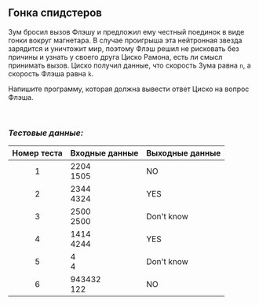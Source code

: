 ## Гонка спидстеров

Зум бросил вызов Флэшу и предложил ему честный поединок в виде гонки вокруг магнетара.
В случае проигрыша эта нейтронная звезда зарядится и уничтожит мир, поэтому Флэш решил не рисковать без причины
и узнать у своего друга Циско Рамона, есть ли смысл принимать вызов.
Циско получил данные, что скорость Зума равна <code>n</code>, а скорость Флэша равна <code>k</code>.

Напишите программу, которая должна вывести ответ Циско на вопрос Флэша.

<br>

### *Тестовые данные:*

| Номер теста | Входные данные | Выходные данные |
|:-----------:|----------------|-----------------|
|      1      | 2204<br>1505   | NO              |
|      2      | 2344<br>4324   | YES             |
|      3      | 2500<br>2500   | Don't know      |
|      4      | 1414<br>4244   | YES             |
|      5      | 4<br>4         | Don't know      |
|      6      | 943432<br>122  | NO              |